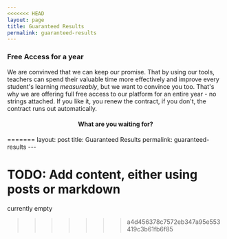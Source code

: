 ```yaml
---
<<<<<<< HEAD
layout: page
title: Guaranteed Results
permalink: guaranteed-results
---
```

### Free Access for a year

We are convinved that we can keep our promise. That by using our tools, teachers can spend their valuable time more effectively and improve every student's learning *measureably*, but we want to convince you too. That's why we are offering full free access to our platform for an entire year - no strings attached. If you like it, you renew the contract, if you don't, the contract runs out automatically.

<center> <h4> What are you waiting for? </h4></center>
=======
layout: post
title: Guaranteed Results
permalink: guaranteed-results
---

# TODO: Add content, either using posts or markdown

currently empty
>>>>>>> a4d456378c7572eb347a95e553419c3b61fb6f85
